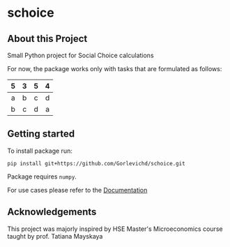 # schoice

## About this Project

Small Python project for Social Choice calculations

For now, the package works only with tasks that are formulated as follows:

| 5 | 3 | 5 | 4 |
|:-:|:-:|:-:|:-:|
| a | b | c | d |
| b | c | d | a |

## Getting started

To install package run:

`pip install git+https://github.com/Gorlevichd/schoice.git`

Package requires `numpy`.

For use cases please refer to the [Documentation](https://github.com/Gorlevichd/schoice/blob/main/docs/Docs.md)

## Acknowledgements

This project was majorly inspired by HSE Master's Microeconomics course taught by prof. Tatiana Mayskaya
